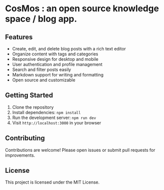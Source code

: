 # CosMos : an open source knowledge space / blog app.

## Features

- Create, edit, and delete blog posts with a rich text editor
- Organize content with tags and categories
- Responsive design for desktop and mobile
- User authentication and profile management
- Search and filter posts easily
- Markdown support for writing and formatting
- Open source and customizable

## Getting Started

1. Clone the repository
2. Install dependencies: `npm install`
3. Run the development server: `npm run dev`
4. Visit `http://localhost:3000` in your browser

## Contributing

Contributions are welcome! Please open issues or submit pull requests for improvements.

## License

This project is licensed under the MIT License.